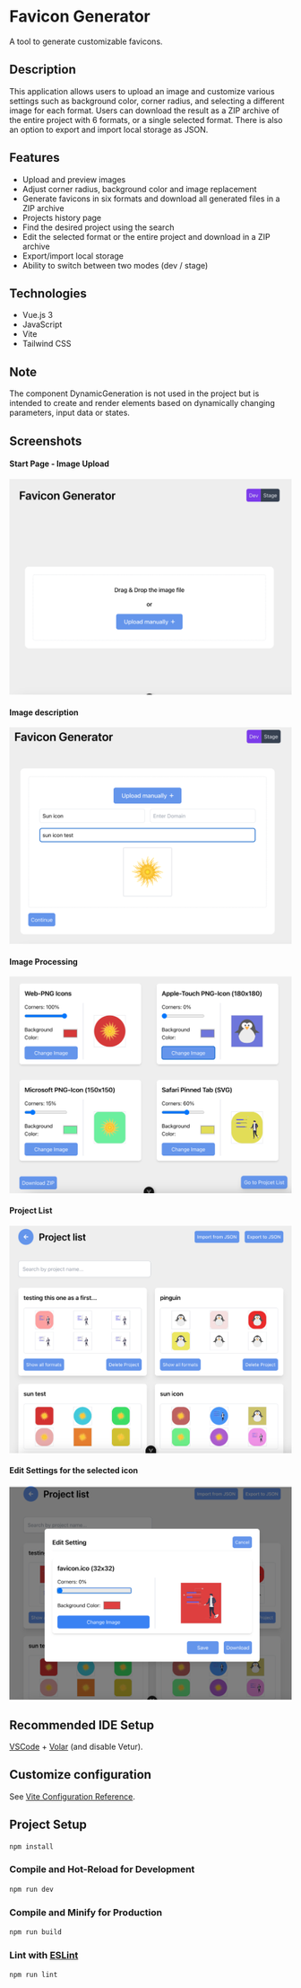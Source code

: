 # Favicon Generator

A tool to generate customizable favicons.

## Description

This application allows users to upload an image and customize various settings such as background color, corner radius, and selecting a different image for each format. Users can download the result as a ZIP archive of the entire project with 6 formats, or a single selected format. There is also an option to export and import local storage as JSON.

## Features

- Upload and preview images
- Adjust corner radius, background color and image replacement
- Generate favicons in six formats and download all generated files in a ZIP archive
- Projects history page
- Find the desired project using the search
- Edit the selected format or the entire project and download in a ZIP archive
- Export/import local storage
- Ability to switch between two modes (dev / stage)

## Technologies

- Vue.js 3
- JavaScript
- Vite
- Tailwind CSS

## Note

The component DynamicGeneration is not used in the project but is intended to create and render elements based on dynamically changing parameters, input data or states.

## Screenshots

#### Start Page - Image Upload

![Startpage](/src/assets/screenshots/screenshot1.png 'Project start')

#### Image description

![Description](/src/assets/screenshots/screenshot2.png 'Image description')

#### Image Processing

![Processing](/src/assets/screenshots/screenshot3.png 'Image Processing')

#### Project List

![ProjectList](/src/assets/screenshots/screenshot4.png 'Project List')

#### Edit Settings for the selected icon

![Setting](/src/assets/screenshots/screenshot5.png 'Edit Setting')

## Recommended IDE Setup

[VSCode](https://code.visualstudio.com/) + [Volar](https://marketplace.visualstudio.com/items?itemName=Vue.volar) (and disable Vetur).

## Customize configuration

See [Vite Configuration Reference](https://vite.dev/config/).

## Project Setup

```sh
npm install
```

### Compile and Hot-Reload for Development

```sh
npm run dev
```

### Compile and Minify for Production

```sh
npm run build
```

### Lint with [ESLint](https://eslint.org/)

```sh
npm run lint
```
